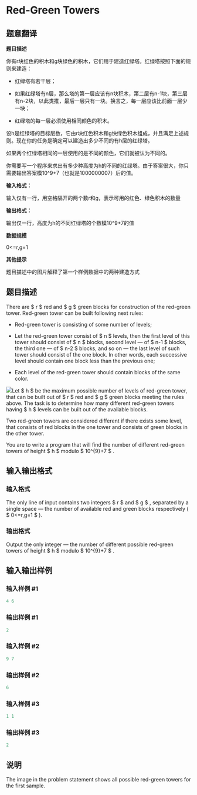 # Red-Green Towers

## 题意翻译

**题目描述**

你有r块红色的积木和g块绿色的积木，它们用于建造红绿塔。红绿塔按照下面的规则来建造：

- 红绿塔有若干层；

- 如果红绿塔有n层，那么塔的第一层应该有n块积木，第二层有n-1块，第三层有n-2块，以此类推，最后一层只有一块。换言之，每一层应该比前面一层少一块；

- 红绿塔的每一层必须使用相同颜色的积木。

设h是红绿塔的目标层数，它由r块红色积木和g快绿色积木组成，并且满足上述规则。现在你的任务是确定可以建造出多少不同的有h层的红绿塔。

如果两个红绿塔相同的一层使用的是不同的颜色，它们就被认为不同的。

你需要写一个程序来求出有多少种高度为h的不同的红绿塔。由于答案很大，你只需要输出答案模10^9+7（也就是1000000007）后的值。

**输入格式：**

输入仅有一行，用空格隔开的两个数r和g，表示可用的红色、绿色积木的数量

**输出格式：**

输出仅一行，高度为h的不同红绿塔的个数模10^9+7的值

**数据规模**

0<=r,g=1

**其他提示**

题目描述中的图片解释了第一个样例数据中的两种建造方式

## 题目描述

There are $ r $ red and $ g $ green blocks for construction of the red-green tower. Red-green tower can be built following next rules:

- Red-green tower is consisting of some number of levels;

- Let the red-green tower consist of $ n $ levels, then the first level of this tower should consist of $ n $ blocks, second level — of $ n-1 $ blocks, the third one — of $ n-2 $ blocks, and so on — the last level of such tower should consist of the one block. In other words, each successive level should contain one block less than the previous one;

- Each level of the red-green tower should contain blocks of the same color.

![](https://cdn.luogu.com.cn/upload/vjudge_pic/CF478D/b14f84ada3066f1060f8ffbea88b7c393a3362c6.png)Let $ h $ be the maximum possible number of levels of red-green tower, that can be built out of $ r $ red and $ g $ green blocks meeting the rules above. The task is to determine how many different red-green towers having $ h $ levels can be built out of the available blocks.

Two red-green towers are considered different if there exists some level, that consists of red blocks in the one tower and consists of green blocks in the other tower.

You are to write a program that will find the number of different red-green towers of height $ h $ modulo $ 10^{9}+7 $ .

## 输入输出格式

### 输入格式

The only line of input contains two integers $ r $ and $ g $ , separated by a single space — the number of available red and green blocks respectively ( $ 0<=r,g=1 $ ).

### 输出格式

Output the only integer — the number of different possible red-green towers of height $ h $ modulo $ 10^{9}+7 $ .

## 输入输出样例

### 输入样例 #1

```cpp
4 6

```
### 输出样例 #1

```cpp
2

```
### 输入样例 #2

```cpp
9 7

```
### 输出样例 #2

```cpp
6

```
### 输入样例 #3

```cpp
1 1

```
### 输出样例 #3

```cpp
2

```
## 说明

The image in the problem statement shows all possible red-green towers for the first sample.

